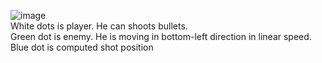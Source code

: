 ![image](https://github.com/Wid-mo/Portfolio/assets/22799520/e5c34f38-1b88-4404-aa6d-005232d3f4ac)  
White dots is player. He can shoots bullets.  
Green dot is enemy.  He is moving in bottom-left direction in linear speed.  
Blue dot is computed shot position
